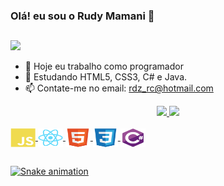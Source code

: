 ### Olá! eu sou o Rudy Mamani 👋

##

<div>
   <a href="https://www.linkedin.com/in/rudy-mamani" target="_blank"><img src="https://img.shields.io/badge/-LinkedIn-%230077B5?style=for-the-badge&logo=linkedin&logoColor=white" target="_blank"></a> 
</div>
  
- 🔭 Hoje eu trabalho como programador
- 🌱 Estudando HTML5, CSS3, C# e Java.
- 📫 Contate-me no email: rdz_rc@hotmail.com

<div align="center">
  <a href="https://github.com/rudymamani">
  <img height="130em" src="https://github-readme-stats.vercel.app/api?username=rudymamani&show_icons=true&theme=dracula&include_all_commits=true&count_private=true"/>
  <img height="130em" src="https://github-readme-stats.vercel.app/api/top-langs/?username=rudymamani&layout=compact&langs_count=7&theme=dracula"/> 
</div>
<div style="display: inline_block"><br>
  <img align="center" alt="Rudy-Js" height="30" width="40" src="https://raw.githubusercontent.com/devicons/devicon/master/icons/javascript/javascript-plain.svg">
  <img align="center" alt="Rudy-React" height="30" width="40" src="https://raw.githubusercontent.com/devicons/devicon/master/icons/react/react-original.svg">
  <img align="center" alt="Rudy-HTML" height="30" width="40" src="https://raw.githubusercontent.com/devicons/devicon/master/icons/html5/html5-original.svg">
  <img align="center" alt="Rudy-CSS" height="30" width="40" src="https://raw.githubusercontent.com/devicons/devicon/master/icons/css3/css3-original.svg">
  <img align="center" alt="Rudy-Csharp" height="30" width="40" src="https://raw.githubusercontent.com/devicons/devicon/master/icons/csharp/csharp-original.svg">
</div>

  ##

 <div>
   
   ![Snake animation](https://github.com/rudymamani/rudymamani/blob/output/github-contribution-grid-snake.svg)
 </div>

